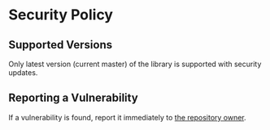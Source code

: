 # Security Policy

## Supported Versions

Only latest version (current master) of the library is supported with security
updates.

## Reporting a Vulnerability

If a vulnerability is found, report it immediately to
[the repository owner](mailto:merlinnot@gmail.com).
